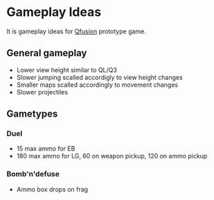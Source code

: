 # Gameplay Ideas
It is gameplay ideas for <a href="https://github.com/Qfusion/qfusion">Qfusion</a> prototype game.

## General gameplay
* Lower view height similar to QL/Q3
* Slower jumping scalled accordigly to view height changes
* Smaller maps scalled accordingly to movement changes
* Slower projectiles

## Gametypes

### Duel
* 15 max ammo for EB
* 180 max ammo for LG, 60 on weapon pickup, 120 on ammo pickup

### Bomb'n'defuse
* Ammo box drops on frag
